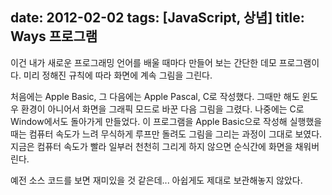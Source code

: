 date: 2012-02-02
tags: [JavaScript, 상념]
title: Ways 프로그램
---
이건 내가 새로운 프로그래밍 언어를 배울 때마다 만들어 보는 간단한 데모 프로그램이다. 미리 정해진 규칙에 따라 화면에 계속 그림을 그린다.
<!--more-->

<div style="margin:auto; width:300px; padding:0;">
  <canvas id="canvas5" width="300" height="150"></canvas>
</div>

처음에는 Apple Basic, 그 다음에는 Apple Pascal, C로 작성했다. 그때만 해도 윈도우 환경이 아니어서 화면을 그래픽 모드로 바꾼 다음 그림을 그렸다. 나중에는 C로 Window에서도 돌아가게 만들었다. 이 프로그램을 Apple Basic으로 작성해 실행했을 때는 컴퓨터 속도가 느려 무식하게 루프만 돌려도 그림을 그리는 과정이 그대로 보였다. 지금은 컴퓨터 속도가 빨라 일부러 천천히 그리게 하지 않으면 순식간에 화면을 채워버린다.

예전 소스 코드를 보면 재미있을 것 같은데... 아쉽게도 제대로 보관해놓지 않았다.

<script type="text/javascript">
(function () {
    var DELAY = 100, THICKNESS = 10, LANE = 5;
    var SPACE = THICKNESS / LANE;

    var canvas = document.getElementById("canvas5");
    var w = canvas.width, h = canvas.height;
    var g = canvas.getContext("2d");
    var counter = 0;

    g.translate(0.5, 0.5);
    go(0, prepareLines(nextX(), nextY(), nextX(), nextY()), nextColor());

    function go(stage, lines, c) {
        if (counter >= 50*LANE*2) {
            counter = 0;
            clear(g);
        }

        var l = lines[stage];
        drawLine(g, l.x1, l.y1, l.x2, l.y2, c);

        if (stage+1 >= LANE*2) { // move to next point
            setTimeout(function(){go(0, prepareLines(lines[0].x2, lines[LANE].y2, nextX(), nextY()), nextColor());}, DELAY);
        } else {                 // shift line
            setTimeout(function(){go(stage+1, lines, c)}, DELAY);
        }
        counter++;
    }

    function prepareLines(x1, y1, x2, y2) {
        var lines = [];
        for(var i=0; i<LANE; i++) {
            var d = SPACE * i;
            var hls = {} // horizontal line segment
            hls.x1 = x1-d, hls.y1 = y1+d;
            hls.x2 = x2-d, hls.y2 = y1+d;
            lines[i] = hls;

            var vls = {} // vertical line segment
            vls.x1 = x2-d, vls.y1 = y1+d;
            vls.x2 = x2-d, vls.y2 = y2+d;
            lines[i+LANE] = vls
        }
        return lines;
    }

    function drawLine(g, x1, y1, x2, y2, color) {
        g.strokeStyle = color;
        g.beginPath();
        g.moveTo(x1, y1);
        g.lineTo(x2, y2);
        g.stroke();
    }

    function random(min, max) {
        return Math.floor(Math.random()*(max-min)) + min;
    }

    function nextColor() {
        return "rgb("+random(0,255)+","+random(0,255)+","+random(0,255)+")";
    }

    function nextX() {
        return random(THICKNESS, w);
    }

    function nextY() {
        return random(0, h-THICKNESS);
    }

    function clear(g) {
        g.fillStyle = "white";
        g.fillRect(-1, -1, w+1, h+1);
        g.fill();
    }
})();
</script>
